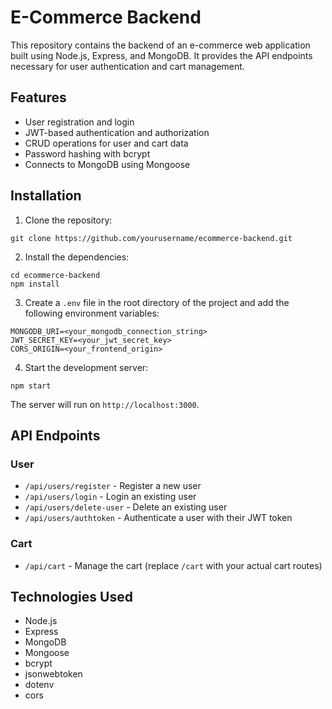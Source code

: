# E-Commerce Backend

This repository contains the backend of an e-commerce web application built using Node.js, Express, and MongoDB. It provides the API endpoints necessary for user authentication and cart management.

## Features

- User registration and login
- JWT-based authentication and authorization
- CRUD operations for user and cart data
- Password hashing with bcrypt
- Connects to MongoDB using Mongoose

## Installation

1. Clone the repository:

```
git clone https://github.com/yourusername/ecommerce-backend.git
```

2. Install the dependencies:

```
cd ecommerce-backend
npm install
```

3. Create a `.env` file in the root directory of the project and add the following environment variables:

```
MONGODB_URI=<your_mongodb_connection_string>
JWT_SECRET_KEY=<your_jwt_secret_key>
CORS_ORIGIN=<your_frontend_origin>
```

4. Start the development server:

```
npm start
```

The server will run on `http://localhost:3000`.

## API Endpoints

### User

- `/api/users/register` - Register a new user
- `/api/users/login` - Login an existing user
- `/api/users/delete-user` - Delete an existing user
- `/api/users/authtoken` - Authenticate a user with their JWT token

### Cart

- `/api/cart` - Manage the cart (replace `/cart` with your actual cart routes)

## Technologies Used

- Node.js
- Express
- MongoDB
- Mongoose
- bcrypt
- jsonwebtoken
- dotenv
- cors